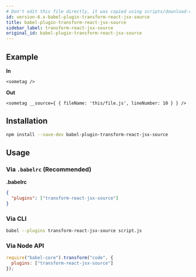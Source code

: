 ```yaml
---
# Don't edit this file directly, it was copied using scripts/download-readmes.js: 
id: version-6.x-babel-plugin-transform-react-jsx-source
title: babel-plugin-transform-react-jsx-source
sidebar_label: transform-react-jsx-source
original_id: babel-plugin-transform-react-jsx-source
---
```


## Example

**In**

```
<sometag />
```

**Out**

```
<sometag __source={ { fileName: 'this/file.js', lineNumber: 10 } } />
```

## Installation

```sh
npm install --save-dev babel-plugin-transform-react-jsx-source
```

## Usage

### Via `.babelrc` (Recommended)

**.babelrc**

```json
{
  "plugins": ["transform-react-jsx-source"]
}
```

### Via CLI

```sh
babel --plugins transform-react-jsx-source script.js
```

### Via Node API

```javascript
require("babel-core").transform("code", {
  plugins: ["transform-react-jsx-source"]
});
```

